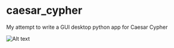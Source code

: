 # caesar_cypher
My attempt to write a GUI desktop python app for Caesar Cypher

![Alt text](main/screenshot.png?raw=true "Title")

